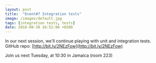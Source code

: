```yaml
---
layout: post
title:  "Event#7 Integration tests"
image: /images/default.jpg
tags: [integration tests, tests]
date: 2018-08-30 16:52:00 +0200
---
```


In our next session, we'll continue playing with unit and integration tests. GitHub repo: [http://bit.ly/2NEzFow](http://bit.ly/2NEzFow)

Join us next Tuesday, at 10:30 in Jamaica (room 223)